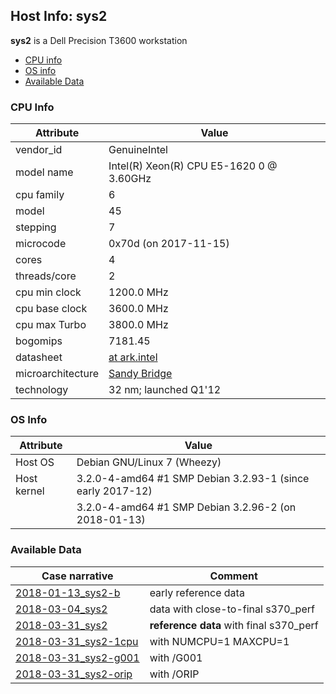 ## Host Info: sys2

**sys2** is a Dell Precision T3600 workstation

- [CPU info](#user-content-cpu)
- [OS info](#user-content-os)
- [Available Data](#user-content-data)

### <a id="cpu">CPU Info</a>

| Attribute | Value |
| --------- | ----- |
| vendor_id    | GenuineIntel |
| model name   | Intel(R) Xeon(R) CPU E5-1620 0 @ 3.60GHz |
| cpu family   | 6 |
| model        | 45 |
| stepping     | 7 |
| microcode    | 0x70d (on 2017-11-15) |
| cores        | 4 |
| threads/core | 2 |
| cpu min clock   | 1200.0 MHz |
| cpu base clock  | 3600.0 MHz |
| cpu max Turbo   | 3800.0 MHz |
| bogomips     | 7181.45 |
| datasheet    | [at ark.intel](https://ark.intel.com/content/www/us/en/ark/products/64621/intel-xeon-processor-e5-1620-10m-cache-3-60-ghz-0-0-gt-s-intel-qpi.html) |
| microarchitecture | [Sandy Bridge](https://en.wikipedia.org/wiki/Sandy_Bridge) |
| technology   | 32 nm; launched Q1'12 |

### <a id="os">OS Info</a>

| Attribute | Value |
| --------- | ----- |
| Host OS      | Debian GNU/Linux 7 (Wheezy) |
| Host kernel  | 3.2.0-4-amd64 #1 SMP Debian 3.2.93-1  (since early 2017-12) |
|              | 3.2.0-4-amd64 #1 SMP Debian 3.2.96-2  (on 2018-01-13) |

### <a id="data">Available Data</a>

| Case narrative | Comment |
| -------------- | ------- |
| [2018-01-13_sys2-b](2018-01-13_sys2-b.md) | early reference data |
| [2018-03-04_sys2](2018-03-04_sys2.md) | data with close-to-final s370_perf |
| [2018-03-31_sys2](2018-03-31_sys2.md) | **reference data** with final s370_perf |
| [2018-03-31_sys2-1cpu](2018-03-31_sys2-1cpu.md) | with NUMCPU=1 MAXCPU=1 |
| [2018-03-31_sys2-g001](2018-03-31_sys2-g001.md) | with /G001 |
| [2018-03-31_sys2-orip](2018-03-31_sys2-orip.md) | with /ORIP |
